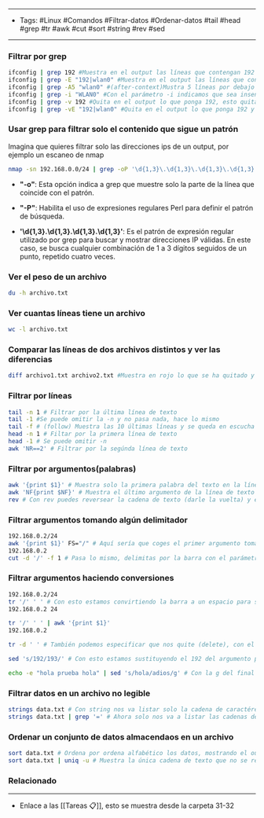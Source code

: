 ----
- Tags: #Linux #Comandos #Filtrar-datos #Ordenar-datos  #tail #head #grep #tr #awk #cut #sort #string #rev #sed 
----

### Filtrar por grep
```bash
ifconfig | grep 192 #Muestra en el output las líneas que contengan 192
ifconfig | grep -E "192|wlan0" #Muestra en el output las líneas que contengan 192 y wlan0
ifconfig | grep -A5 "wlan0" #(after-context)Mustra 5 líneas por debajo de la primear línea encontrada con la palabra clave wlan0
ifconfig | grep -i "WLAN0" #Con el parámetro -i indicamos que sea insensible a mayúsculas y minúsculas.
ifconfig | grep -v 192 #Quita en el output lo que ponga 192, esto quitará toda la línea donde se encuentre el dato 192.
ifconfig | grep -vE "192|wlan0" #Quita en el output lo que ponga 192 y wlan0, esto quitará toda la línea donde se encuentre los datos wlan0 y 192.
```

### Usar grep para filtrar solo el contenido que sigue un patrón
Imagina que quieres filtrar solo las direcciones ips de un output, por ejemplo un escaneo de nmap
```bash
nmap -sn 192.168.0.0/24 | grep -oP '\d{1,3}\.\d{1,3}\.\d{1,3}\.\d{1,3}'
```
- **"-o"**: Esta opción indica a grep que muestre solo la parte de la línea que coincide con el patrón.
    
- **"-P"**: Habilita el uso de expresiones regulares Perl para definir el patrón de búsqueda.
    
- **'\d{1,3}.\d{1,3}.\d{1,3}.\d{1,3}'**: Es el patrón de expresión regular utilizado por grep para buscar y mostrar direcciones IP válidas. En este caso, se busca cualquier combinación de 1 a 3 dígitos seguidos de un punto, repetido cuatro veces.

### Ver el peso de un archivo 
```bash
du -h archivo.txt
```

### Ver cuantas líneas tiene un archivo
```bash
wc -l archivo.txt
```

### Comparar las líneas  de dos archivos distintos y ver las diferencias
```bash
diff archivo1.txt archivo2.txt #Muestra en rojo lo que se ha quitado y en verde lo que se ha metido en el archivo, El orden que pongas los archivos influye. Si quieres ver las diferencias entre un archivo respecto al otro tienes que poner primero el nombre del otro archivo y luego el nombre del archivo que quieres comparar, te mostrará en rojo lo que se ha quitado de ese archivo y en verde lo que se ha metido en ese archivo que quires comparar respecto al otro. En este ejemplo estamos viendo los cambios que hay del archivo2.txt respecto al archivo1.txt, te mostrará en verde lo que tiene metido como nuevo y en rojo lo que no tiene metido respecto al archivo1.txt
```

### Filtrar por líneas
```bash
tail -n 1 # Filtrar por la última línea de texto
tail -1 #Se puede omitir la -n y no pasa nada, hace lo mismo
tail -f # (follow) Muestra las 10 últimas líneas y se queda en escucha de manera que si se introduce un nuevo dato se muestra
head -n 1 # Filtar por la primera línea de texto
head -1 # Se puede omitir -n
awk 'NR==2' # Filtrar por la segúnda línea de texto
```

### Filtrar por argumentos(palabras)

```bash
awk '{print $1}' # Muestra solo la primera palabra del texto en la línea en la que te encuentres
awk 'NF{print $NF}' # Muestra el último argumento de la línea de texto en la que te encuentres
rev # Con rev puedes reversear la cadena de texto (darle la vuelta) y elegir así por la cadena que quieras, para luevo también volver a darle la vuelta
```


### Filtrar argumentos tomando algún delimitador
```bash
192.168.0.2/24
awk '{print $1}' FS="/" # Aquí sería que coges el primer argumento tomando como delimitador la barra, es decir que la barra sería como un separador(un espacio en blanco), de esta manera separas un argumento en dos y puedes seleccionar la parte que a tí te interesa.
192.168.0.2
cut -d '/' -f 1 # Pasa lo mismo, delimitas por la barra con el parámetro -d y luego coges el primer campo con el parámetro -f
```

### Filtrar argumentos haciendo conversiones
```bash
192.168.0.2/24
tr '/' ' ' # Con esto estamos convirtiendo la barra a un espacio para separar la ip del CIDR, luego podemos usar awk para poder coger el argumento que nos interesa que sería el primero, donde está la ip
192.168.0.2 24

tr '/' ' ' | awk '{print $1}'
192.168.0.2

tr -d ' ' # También podemos especificar que nos quite (delete), con el parámetro -d, los espacios de la cadena, también podemos especificarle letras, números, etc. 

sed 's/192/193/' # Con esto estamos sustituyendo el 192 del argumento por 193, con la s indicamos que queremos hacer una sustitución,

echo -e "hola prueba hola" | sed 's/hola/adios/g' # Con la g del final estamos indicando que sustituya la palabra hola en toda la línea, si lo ponemos sin la g solo sustituirá el primer match que encuentre.
```

### Filtrar datos en un archivo no legible
```bash
strings data.txt # Con string nos va listar solo la cadena de caractéres imprimibles, como puede ser letras, números, hastags, giones, barras...
strings data.txt | grep '=' # Ahora solo nos va a listar las cadenas de texto que puedan contener un igual.
```

### Ordenar un conjunto de datos almacendaos en un archivo
```bash
sort data.txt # Ordena por ordena alfabético los datos, mostrando el output mucho más claro.
sort data.txt | uniq -u # Muestra la única cadena de texto que no se repita en el archivo.
```

### Relacionado
-----
- Enlace a las [[Tareas 📋]], esto se muestra desde la carpeta 31-32